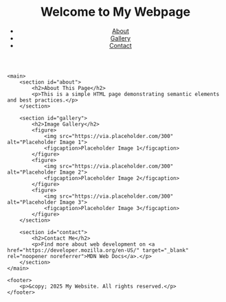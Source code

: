<!DOCTYPE html>
<html lang="en">
<head>
    <meta charset="UTF-8">
    <meta name="viewport" content="width=device-width, initial-scale=1.0">
    <title>My HTML Assignment</title>
</head>
<body>
    <header>
        <h1>Welcome to My Webpage</h1>
        <nav>
            <ul>
                <li><a href="#about">About</a></li>
                <li><a href="#gallery">Gallery</a></li>
                <li><a href="#contact">Contact</a></li>
            </ul>
        </nav>
    </header>
    
    <main>
        <section id="about">
            <h2>About This Page</h2>
            <p>This is a simple HTML page demonstrating semantic elements and best practices.</p>
        </section>
        
        <section id="gallery">
            <h2>Image Gallery</h2>
            <figure>
                <img src="https://via.placeholder.com/300" alt="Placeholder Image 1">
                <figcaption>Placeholder Image 1</figcaption>
            </figure>
            <figure>
                <img src="https://via.placeholder.com/300" alt="Placeholder Image 2">
                <figcaption>Placeholder Image 2</figcaption>
            </figure>
            <figure>
                <img src="https://via.placeholder.com/300" alt="Placeholder Image 3">
                <figcaption>Placeholder Image 3</figcaption>
            </figure>
        </section>
        
        <section id="contact">
            <h2>Contact Me</h2>
            <p>Find more about web development on <a href="https://developer.mozilla.org/en-US/" target="_blank" rel="noopener noreferrer">MDN Web Docs</a>.</p>
        </section>
    </main>
    
    <footer>
        <p>&copy; 2025 My Website. All rights reserved.</p>
    </footer>
</body>
</html>

